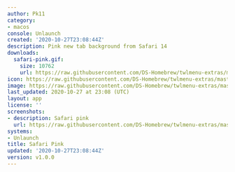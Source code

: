 ```yaml
---
author: Pk11
category:
- macos
console: Unlaunch
created: '2020-10-27T23:08:44Z'
description: Pink new tab background from Safari 14
downloads:
  safari-pink.gif:
    size: 10762
    url: https://raw.githubusercontent.com/DS-Homebrew/twlmenu-extras/master/_nds/TWiLightMenu/unlaunch/backgrounds/safari-pink.gif
icon: https://raw.githubusercontent.com/DS-Homebrew/twlmenu-extras/master/_nds/TWiLightMenu/unlaunch/backgrounds/safari-pink.gif
image: https://raw.githubusercontent.com/DS-Homebrew/twlmenu-extras/master/_nds/TWiLightMenu/unlaunch/backgrounds/safari-pink.gif
last_updated: 2020-10-27 at 23:08 (UTC)
layout: app
license: ''
screenshots:
- description: Safari pink
  url: https://raw.githubusercontent.com/DS-Homebrew/twlmenu-extras/master/_nds/TWiLightMenu/unlaunch/backgrounds/safari-pink.gif
systems:
- Unlaunch
title: Safari Pink
updated: '2020-10-27T23:08:44Z'
version: v1.0.0
---
```

